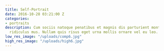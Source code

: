 ```yaml
---
title: Self-Portrait
date: 2016-10-28 03:21:00 Z
categories:
- portraits
description: Cum sociis natoque penatibus et magnis dis parturient montes, nascetur
  ridiculus mus. Nullam quis risus eget urna mollis ornare vel eu leo.
low_res_image: "/uploads/comp6.jpg"
high_res_image: "/uploads/high6.jpg"
---
```


